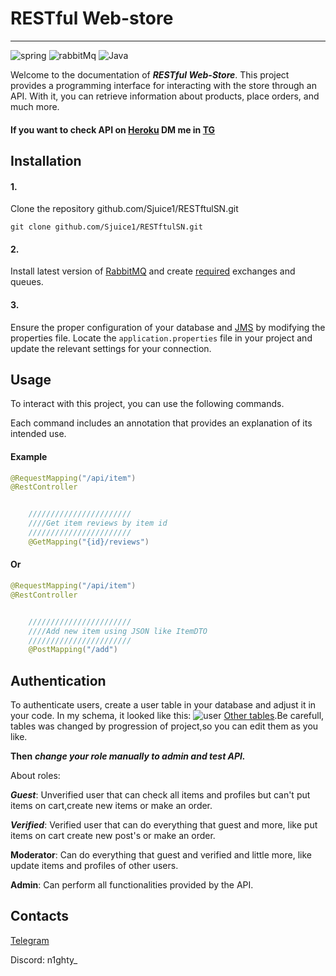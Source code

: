 # RESTful Web-store
____
![spring](https://img.shields.io/badge/SpringBoot-V_3.15-green) ![rabbitMq](https://img.shields.io/badge/RabbitMQ-V_3.12.8-orange) ![Java](https://img.shields.io/badge/Java-17-orange)

Welcome to the documentation of ***RESTful Web-Store***. This project provides a programming interface for interacting with the store through an API. With it, you can retrieve information about products, place orders, and much more.
#### ****If you want to check API on [Heroku](https://dashboard.heroku.com) DM me in [TG](https://t.me/primeking666)****
## Installation
#### 1.
Clone the repository github.com/Sjuice1/RESTftulSN.git
```git 
git clone github.com/Sjuice1/RESTftulSN.git
```
#### 2.
Install latest version of [RabbitMQ](https://www.rabbitmq.com/download.html) and create [required](https://docs.google.com/document/d/1mXX92qcLs0WiYxFR642nrqCbJezkPlN_YU0ni4xXqtw/edit?usp=sharing) exchanges and queues.
#### 3.
Ensure the proper configuration of your database and [JMS](https://en.wikipedia.org/wiki/Jakarta_Messaging) by modifying the properties file. Locate the `application.properties` file in your project and update the relevant settings for your connection.

## Usage
To interact with this project, you can use the following commands. 

Each command includes an annotation that provides an explanation of its intended use.
#### Example
```java
@RequestMapping("/api/item")
@RestController


    ///////////////////////
    ////Get item reviews by item id
    ///////////////////////
    @GetMapping("{id}/reviews")
```
#### Or
```java
@RequestMapping("/api/item")
@RestController


    ///////////////////////
    ////Add new item using JSON like ItemDTO
    ///////////////////////
    @PostMapping("/add")
```
## Authentication
To authenticate users, create a user table in your database and adjust it in your code. In my schema, it looked like this:
![user](https://i.imgur.com/S6aTvHY.jpg)
[Other tables](https://imgur.com/a/Dx469AD).Be carefull, tables was changed by progression of project,so you can edit them as you like.

****Then**** ***change your role manually to admin and test API.***

About roles:

***Guest***: Unverified user that can check all items and profiles but can't put items on cart,create new items or make an order.

***Verified***: Verified user that can do everything that guest and more,
like put items on cart create new post's or make an order.

****Moderator****: Can do everything that guest and verified and little more, like update items and profiles of other users.

****Admin****: Can perform all functionalities provided by the API.
## Contacts
[Telegram](https://t.me/primeking666)

Discord: n1ghty_
